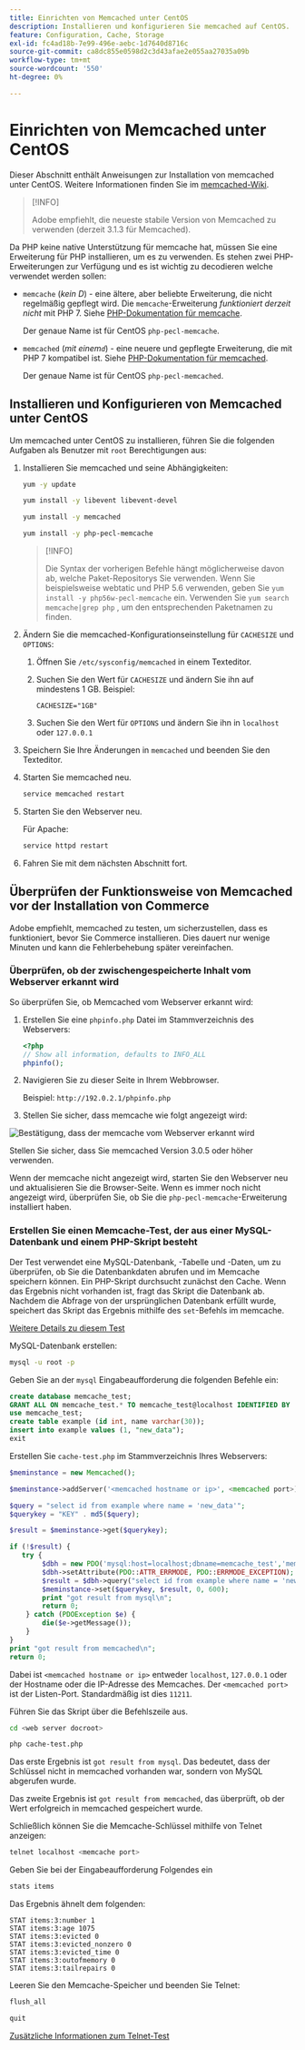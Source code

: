 ```yaml
---
title: Einrichten von Memcached unter CentOS
description: Installieren und konfigurieren Sie memcached auf CentOS.
feature: Configuration, Cache, Storage
exl-id: fc4ad18b-7e99-496e-aebc-1d7640d8716c
source-git-commit: ca8dc855e0598d2c3d43afae2e055aa27035a09b
workflow-type: tm+mt
source-wordcount: '550'
ht-degree: 0%

---
```


# Einrichten von Memcached unter CentOS

Dieser Abschnitt enthält Anweisungen zur Installation von memcached unter CentOS. Weitere Informationen finden Sie im [memcached-Wiki](https://github.com/memcached/old-wiki).

>[!INFO]
>
>Adobe empfiehlt, die neueste stabile Version von Memcached zu verwenden (derzeit 3.1.3 für Memcached).

Da PHP keine native Unterstützung für memcache hat, müssen Sie eine Erweiterung für PHP installieren, um es zu verwenden. Es stehen zwei PHP-Erweiterungen zur Verfügung und es ist wichtig zu decodieren welche verwendet werden sollen:

- `memcache` (_kein D_) - eine ältere, aber beliebte Erweiterung, die nicht regelmäßig gepflegt wird.
Die `memcache`-Erweiterung _funktioniert derzeit nicht_ mit PHP 7. Siehe [PHP-Dokumentation für memcache](https://www.php.net/manual/en/book.memcache.php).

  Der genaue Name ist für CentOS `php-pecl-memcache`.

- `memcached` (_mit einem`d`_) - eine neuere und gepflegte Erweiterung, die mit PHP 7 kompatibel ist. Siehe [PHP-Dokumentation für memcached](https://www.php.net/manual/en/book.memcached.php).

  Der genaue Name ist für CentOS `php-pecl-memcached`.

## Installieren und Konfigurieren von Memcached unter CentOS

Um memcached unter CentOS zu installieren, führen Sie die folgenden Aufgaben als Benutzer mit `root` Berechtigungen aus:

1. Installieren Sie memcached und seine Abhängigkeiten:

   ```bash
   yum -y update
   ```

   ```bash
   yum install -y libevent libevent-devel
   ```

   ```bash
   yum install -y memcached
   ```

   ```bash
   yum install -y php-pecl-memcache
   ```

   >[!INFO]
   >
   >Die Syntax der vorherigen Befehle hängt möglicherweise davon ab, welche Paket-Repositorys Sie verwenden. Wenn Sie beispielsweise webtatic und PHP 5.6 verwenden, geben Sie `yum install -y php56w-pecl-memcache` ein. Verwenden Sie `yum search memcache|grep php` , um den entsprechenden Paketnamen zu finden.


1. Ändern Sie die memcached-Konfigurationseinstellung für `CACHESIZE` und `OPTIONS`:

   1. Öffnen Sie `/etc/sysconfig/memcached` in einem Texteditor.
   1. Suchen Sie den Wert für `CACHESIZE` und ändern Sie ihn auf mindestens 1 GB. Beispiel:

      ```config
      CACHESIZE="1GB"
      ```

   1. Suchen Sie den Wert für `OPTIONS` und ändern Sie ihn in `localhost` oder `127.0.0.1`

1. Speichern Sie Ihre Änderungen in `memcached` und beenden Sie den Texteditor.
1. Starten Sie memcached neu.

   ```bash
   service memcached restart
   ```

1. Starten Sie den Webserver neu.

   Für Apache:

   ```bash
   service httpd restart
   ```

1. Fahren Sie mit dem nächsten Abschnitt fort.

## Überprüfen der Funktionsweise von Memcached vor der Installation von Commerce

Adobe empfiehlt, memcached zu testen, um sicherzustellen, dass es funktioniert, bevor Sie Commerce installieren. Dies dauert nur wenige Minuten und kann die Fehlerbehebung später vereinfachen.

### Überprüfen, ob der zwischengespeicherte Inhalt vom Webserver erkannt wird

So überprüfen Sie, ob Memcached vom Webserver erkannt wird:

1. Erstellen Sie eine `phpinfo.php` Datei im Stammverzeichnis des Webservers:

   ```php
   <?php
   // Show all information, defaults to INFO_ALL
   phpinfo();
   ```

1. Navigieren Sie zu dieser Seite in Ihrem Webbrowser.

   Beispiel: `http://192.0.2.1/phpinfo.php`

1. Stellen Sie sicher, dass memcache wie folgt angezeigt wird:

![Bestätigung, dass der memcache vom Webserver erkannt wird](../../assets/configuration/memcache.png)

Stellen Sie sicher, dass Sie memcached Version 3.0.5 oder höher verwenden.

Wenn der memcache nicht angezeigt wird, starten Sie den Webserver neu und aktualisieren Sie die Browser-Seite. Wenn es immer noch nicht angezeigt wird, überprüfen Sie, ob Sie die `php-pecl-memcache`-Erweiterung installiert haben.

### Erstellen Sie einen Memcache-Test, der aus einer MySQL-Datenbank und einem PHP-Skript besteht

Der Test verwendet eine MySQL-Datenbank, -Tabelle und -Daten, um zu überprüfen, ob Sie die Datenbankdaten abrufen und im Memcache speichern können. Ein PHP-Skript durchsucht zunächst den Cache. Wenn das Ergebnis nicht vorhanden ist, fragt das Skript die Datenbank ab. Nachdem die Abfrage von der ursprünglichen Datenbank erfüllt wurde, speichert das Skript das Ergebnis mithilfe des `set`-Befehls im memcache.

[Weitere Details zu diesem Test](https://www.digitalocean.com/community/tutorials/how-to-install-and-use-memcache-on-ubuntu-12-04)

MySQL-Datenbank erstellen:

```bash
mysql -u root -p
```

Geben Sie an der `mysql` Eingabeaufforderung die folgenden Befehle ein:

```sql
create database memcache_test;
GRANT ALL ON memcache_test.* TO memcache_test@localhost IDENTIFIED BY 'memcache_test';
use memcache_test;
create table example (id int, name varchar(30));
insert into example values (1, "new_data");
exit
```

Erstellen Sie `cache-test.php` im Stammverzeichnis Ihres Webservers:

```php
$meminstance = new Memcached();

$meminstance->addServer('<memcached hostname or ip>', <memcached port>);

$query = "select id from example where name = 'new_data'";
$querykey = "KEY" . md5($query);

$result = $meminstance->get($querykey);

if (!$result) {
   try {
        $dbh = new PDO('mysql:host=localhost;dbname=memcache_test','memcache_test','memcache_test');
        $dbh->setAttribute(PDO::ATTR_ERRMODE, PDO::ERRMODE_EXCEPTION);
        $result = $dbh->query("select id from example where name = 'new_data'")->fetch();
        $meminstance->set($querykey, $result, 0, 600);
        print "got result from mysql\n";
        return 0;
    } catch (PDOException $e) {
        die($e->getMessage());
    }
}
print "got result from memcached\n";
return 0;
```

Dabei ist `<memcached hostname or ip>` entweder `localhost`, `127.0.0.1` oder der Hostname oder die IP-Adresse des Memcaches. Der `<memcached port>` ist der Listen-Port. Standardmäßig ist dies `11211`.

Führen Sie das Skript über die Befehlszeile aus.

```bash
cd <web server docroot>
```

```bash
php cache-test.php
```

Das erste Ergebnis ist `got result from mysql`. Das bedeutet, dass der Schlüssel nicht in memcached vorhanden war, sondern von MySQL abgerufen wurde.

Das zweite Ergebnis ist `got result from memcached`, das überprüft, ob der Wert erfolgreich in memcached gespeichert wurde.

Schließlich können Sie die Memcache-Schlüssel mithilfe von Telnet anzeigen:

```bash
telnet localhost <memcache port>
```

Geben Sie bei der Eingabeaufforderung Folgendes ein

```bash
stats items
```

Das Ergebnis ähnelt dem folgenden:

```
STAT items:3:number 1
STAT items:3:age 1075
STAT items:3:evicted 0
STAT items:3:evicted_nonzero 0
STAT items:3:evicted_time 0
STAT items:3:outofmemory 0
STAT items:3:tailrepairs 0
```

Leeren Sie den Memcache-Speicher und beenden Sie Telnet:

```bash
flush_all
```

```bash
quit
```

[Zusätzliche Informationen zum Telnet-Test](https://darkcoding.net/software/memcached-list-all-keys/)

